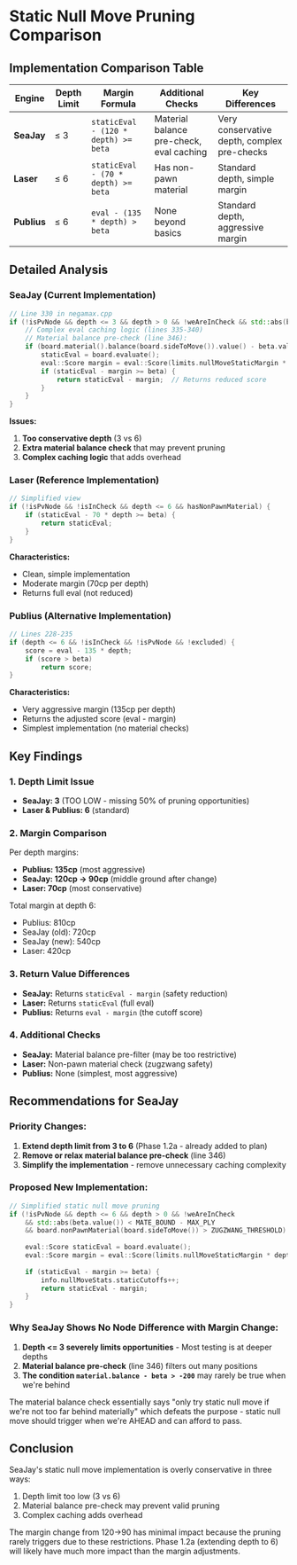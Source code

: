 # Static Null Move Pruning Comparison

## Implementation Comparison Table

| **Engine** | **Depth Limit** | **Margin Formula** | **Additional Checks** | **Key Differences** |
|------------|-----------------|-------------------|----------------------|---------------------|
| **SeaJay** | ≤ 3 | `staticEval - (120 * depth) >= beta` | Material balance pre-check, eval caching | Very conservative depth, complex pre-checks |
| **Laser** | ≤ 6 | `staticEval - (70 * depth) >= beta` | Has non-pawn material | Standard depth, simple margin |
| **Publius** | ≤ 6 | `eval - (135 * depth) > beta` | None beyond basics | Standard depth, aggressive margin |

## Detailed Analysis

### SeaJay (Current Implementation)
```cpp
// Line 330 in negamax.cpp
if (!isPvNode && depth <= 3 && depth > 0 && !weAreInCheck && std::abs(beta.value()) < MATE_BOUND - MAX_PLY) {
    // Complex eval caching logic (lines 335-340)
    // Material balance pre-check (line 346):
    if (board.material().balance(board.sideToMove()).value() - beta.value() > -200) {
        staticEval = board.evaluate();
        eval::Score margin = eval::Score(limits.nullMoveStaticMargin * depth); // 120 (now 90)
        if (staticEval - margin >= beta) {
            return staticEval - margin;  // Returns reduced score
        }
    }
}
```

**Issues:**
1. **Too conservative depth** (3 vs 6)
2. **Extra material balance check** that may prevent pruning
3. **Complex caching logic** that adds overhead

### Laser (Reference Implementation)
```cpp
// Simplified view
if (!isPvNode && !isInCheck && depth <= 6 && hasNonPawnMaterial) {
    if (staticEval - 70 * depth >= beta) {
        return staticEval;
    }
}
```

**Characteristics:**
- Clean, simple implementation
- Moderate margin (70cp per depth)
- Returns full eval (not reduced)

### Publius (Alternative Implementation)
```cpp
// Lines 228-235
if (depth <= 6 && !isInCheck && !isPvNode && !excluded) {
    score = eval - 135 * depth;
    if (score > beta)
        return score;
}
```

**Characteristics:**
- Very aggressive margin (135cp per depth)
- Returns the adjusted score (eval - margin)
- Simplest implementation (no material checks)

## Key Findings

### 1. Depth Limit Issue
- **SeaJay: 3** (TOO LOW - missing 50% of pruning opportunities)
- **Laser & Publius: 6** (standard)

### 2. Margin Comparison
Per depth margins:
- **Publius: 135cp** (most aggressive)
- **SeaJay: 120cp → 90cp** (middle ground after change)
- **Laser: 70cp** (most conservative)

Total margin at depth 6:
- Publius: 810cp
- SeaJay (old): 720cp
- SeaJay (new): 540cp
- Laser: 420cp

### 3. Return Value Differences
- **SeaJay:** Returns `staticEval - margin` (safety reduction)
- **Laser:** Returns `staticEval` (full eval)
- **Publius:** Returns `eval - margin` (the cutoff score)

### 4. Additional Checks
- **SeaJay:** Material balance pre-filter (may be too restrictive)
- **Laser:** Non-pawn material check (zugzwang safety)
- **Publius:** None (simplest, most aggressive)

## Recommendations for SeaJay

### Priority Changes:
1. **Extend depth limit from 3 to 6** (Phase 1.2a - already added to plan)
2. **Remove or relax material balance pre-check** (line 346)
3. **Simplify the implementation** - remove unnecessary caching complexity

### Proposed New Implementation:
```cpp
// Simplified static null move pruning
if (!isPvNode && depth <= 6 && depth > 0 && !weAreInCheck 
    && std::abs(beta.value()) < MATE_BOUND - MAX_PLY
    && board.nonPawnMaterial(board.sideToMove()) > ZUGZWANG_THRESHOLD) {
    
    eval::Score staticEval = board.evaluate();
    eval::Score margin = eval::Score(limits.nullMoveStaticMargin * depth);
    
    if (staticEval - margin >= beta) {
        info.nullMoveStats.staticCutoffs++;
        return staticEval - margin;
    }
}
```

### Why SeaJay Shows No Node Difference with Margin Change:

1. **Depth <= 3 severely limits opportunities** - Most testing is at deeper depths
2. **Material balance pre-check** (line 346) filters out many positions
3. **The condition `material.balance - beta > -200`** may rarely be true when we're behind

The material balance check essentially says "only try static null move if we're not too far behind materially" which defeats the purpose - static null move should trigger when we're AHEAD and can afford to pass.

## Conclusion

SeaJay's static null move implementation is overly conservative in three ways:
1. Depth limit too low (3 vs 6)
2. Material balance pre-check may prevent valid pruning
3. Complex caching adds overhead

The margin change from 120→90 has minimal impact because the pruning rarely triggers due to these restrictions. Phase 1.2a (extending depth to 6) will likely have much more impact than the margin adjustments.